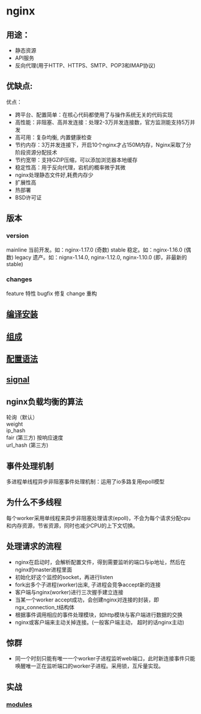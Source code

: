 # nginx

## 用途：
- 静态资源
- API服务
- 反向代理(用于HTTP、HTTPS、SMTP、POP3和IMAP协议)

## 优缺点:
优点：
- 跨平台、配置简单：在核心代码都使用了与操作系统无关的代码实现
- 高性能：非阻塞、高并发连接：处理2-3万并发连接数，官方监测能支持5万并发
- 高可用：复杂均衡, 内置健康检查
- 节约内存：3万并发连接下，开启10个nginx才占150M内存，Nginx采取了分阶段资源分配技术
- 节约宽带：支持GZIP压缩，可以添加浏览器本地缓存
- 稳定性高：用于反向代理，宕机的概率微乎其微
- nginx处理静态文件好,耗费内存少
- 扩展性高
- 热部署
- BSD许可证

## 版本
### version
mainline 当前开发。如：nginx-1.17.0 (奇数)
stable 稳定。如：nginx-1.16.0 (偶数)
legacy 遗产。如：nignx-1.14.0, nginx-1.12.0, nginx-1.10.0 (即，非最新的stable)

### changes
feature 特性
bugfix 修复
change 重构

## [ 编译安装 ](nginxCompile.md)

## [ 组成 ](nginxFile.md)

## [ 配置语法 ](nginxConfigGrammer.md)

## [ signal ](nginxSignal.md) 


## nginx负载均衡的算法
轮询（默认）  
weight  
ip_hash  
fair (第三方) 按响应速度  
url_hash (第三方)  

## 事件处理机制
多进程单线程异步非阻塞事件处理机制：运用了io多路复用epoll模型

## 为什么不多线程
每个worker采用单线程来异步非阻塞处理请求(epoll)，不会为每个请求分配cpu和内存资源，节省资源，同时也减少CPU的上下文切换。

## 处理请求的流程
- nginx在启动时，会解析配置文件，得到需要监听的端口与ip地址，然后在nginx的master进程里面
- 初始化好这个监控的socket，再进行listen
- fork出多个子进程(worker)出来,  子进程会竞争accept新的连接
- 客户端与nginx(worker)进行三次握手建立连接
- 当某一个worker accept成功，会创建nginx对连接的封装，即ngx_connection_t结构体
- 根据事件调用相应的事件处理模块，如http模块与客户端进行数据的交换
- nginx或客户端来主动关掉连接。(一般客户端主动， 超时的话nginx主动)

## 惊群
- 同一个时刻只能有唯一一个worker子进程监听web端口，此时新连接事件只能唤醒唯一正在监听端口的worker子进程。采用锁，互斥量实现。

## 实战
### [ modules ](nginxModules.md)